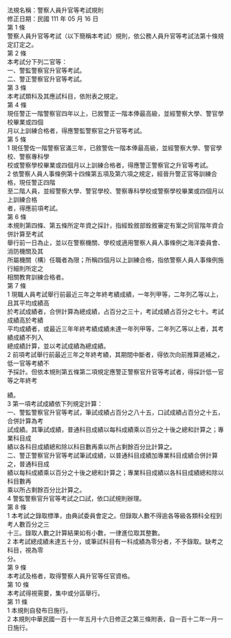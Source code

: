法規名稱：警察人員升官等考試規則  
修正日期：民國 111 年 05 月 16 日  
第 1 條  
警察人員升官等考試（以下簡稱本考試）規則，依公務人員升官等考試法第十條規定訂定之。  
第 2 條  
本考試分下列二官等：  
一、警監警察官升官等考試。  
二、警正警察官升官等考試。  
第 3 條  
本考試類科及其應試科目，依附表之規定。  
第 4 條  
現任警正一階警察官四年以上，已敘警正一階本俸最高級，並經警察大學、警官學校畢業或四個  
月以上訓練合格者，得應警監警察官之升官等考試。  
第 5 條  
1 現任警佐一階警察官滿三年，已敘警佐一階本俸最高級，並經警察大學、警官學校、警察專科學  
校或警察學校畢業或四個月以上訓練合格者，得應警正警察官之升官等考試。  
2 依警察人員人事條例第十四條第五項及第六項之規定，經晉升警正官等訓練合格，現任警正四階  
至二階人員，並經警察大學、警官學校、警察專科學校或警察學校畢業或四個月以上訓練合格  
者，得應前項考試。  
第 6 條  
本規則第四條、第五條所定年資之採計，指經銓敘部銓敘審定有案之同官階年資合併計算至考試  
舉行前一日為止，並以在警察機關、學校或適用警察人員人事條例之海洋委員會、消防機關及其  
所屬機關（構）任職者為限；所稱四個月以上訓練合格，指依警察人員人事條例施行細則所定之  
相關教育訓練合格者。  
第 7 條  
1 現職人員考試舉行前最近三年之年終考績成績，一年列甲等，二年列乙等以上，且其平均成績高  
於考試成績者，合併計算為總成績，占百分之三十，考試成績占百分之七十。考試成績高於考績  
平均成績者，或最近三年年終考績成績未達一年列甲等，二年列乙等以上者，其考績成績不列入  
總成績計算，並以考試成績為總成績。  
2 前項考試舉行前最近三年之年終考績，其期間中斷者，得依次向前推算遞補之，低一官等考績不  
予採計。但依本規則第五條第二項規定應警正警察官升官等考試者，得採計低一官等之年終考  


績。  
3 第一項考試成績依下列規定計算：  
一、警監警察官升官等考試，筆試成績占百分之八十五，口試成績占百分之十五，合併計算為考  
試成績。其筆試成績，普通科目成績以每科成績乘以百分之十後之總和計算之；專業科目成  
績以各科目成績總和除以科目數再乘以所占剩餘百分比計算之。  
二、警正警察官升官等考試筆試成績，以普通科目成績加專業科目成績合併計算之，普通科目成  
績以每科成績乘以百分之十後之總和計算之；專業科目成績以各科目成績總和除以科目數再  
乘以所占剩餘百分比計算之。  
4 警監警察官升官等考試之口試，依口試規則辦理。  
第 8 條  
1 本考試之錄取標準，由典試委員會定之。但錄取人數不得逾各等級各類科全程到考人數百分之三  
十三。錄取人數之計算結果如有小數，一律進位取其整數。  
2 本考試總成績未達五十分，或筆試科目有一科成績為零分者，不予錄取。缺考之科目，視為零  
分。  
第 9 條  
本考試及格者，取得警察人員升官等任官資格。  
第 10 條  
本考試得視需要，集中或分區舉行。  
第 11 條  
1 本規則自發布日施行。  
2 本規則中華民國一百十一年五月十六日修正之第三條附表，自一百十二年一月一日施行。  


